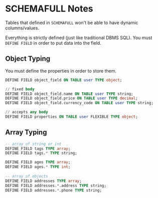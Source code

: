 # SCHEMAFULL Notes

Tables that defined in `SCHEMAFULL` won't be able to have dynamic columns/values.

Everything is strictly defined (just like traditional DBMS SQL). 
You must `DEFINE FIELD` in order to put data into the field.

## Object Typing

You must define the properties in order to store them.

```sql
DEFINE FIELD object_field ON TABLE user TYPE object;

// fixed body
DEFINE FIELD object_field.name ON TABLE user TYPE string;
DEFINE FIELD object_field.price ON TABLE user TYPE decimal;
DEFINE FIELD object_field.currency_code ON TABLE user TYPE string;

// accepts any body
DEFINE FIELD properties ON TABLE user FLEXIBLE TYPE object;
```

## Array Typing

```sql
-- array of string or int
DEFINE FIELD tags TYPE array;
DEFINE FIELD tags.* TYPE string;

DEFINE FIELD ages TYPE array;
DEFINE FIELD ages.* TYPE int;
    
-- array of objects
DEFINE FIELD addresses TYPE array;
DEFINE FIELD addresses.*.address TYPE string;
DEFINE FIELD addresses.*.phone TYPE string;
```
